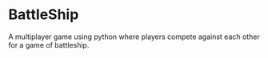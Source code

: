 # BattleShip
A multiplayer game using python where players compete against each other for a game of battleship.